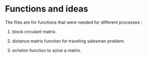 # Functions and ideas

The files are for functions that were needed for different processes :

1. block circulant matrix.

2. distance matrix function for traveling salesman problem.

3. echelon function to solve a matrix.
